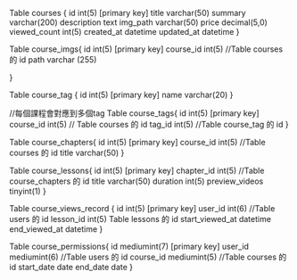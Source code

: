 Table courses {
id int(5) [primary key]
title varchar(50)
summary varchar(200)
description text
img_path varchar(50)
price decimal(5,0)
viewed_count int(5)
created_at datetime
updated_at  datetime
}

Table course_imgs{
id int(5) [primary key]
course_id int(5) //Table courses 的 id
path varchar (255)

}

Table course_tag {
id int(5) [primary key]
name varchar(20)
}

//每個課程會對應到多個tag
Table course_tags{
id int(5) [primary key]
course_id int(5) // Table courses 的 id
tag_id int(5) //Table course_tag 的 id
}

Table course_chapters{
id int(5) [primary key]
course_id int(5) //Table courses 的 id
title varchar(50)
}

Table course_lessons{
id int(5) [primary key]
chapter_id int(5) //Table course_chapters 的 id
title varchar(50)
duration int(5)
preview_videos tinyint(1)
}

Table course_views_record {
id int(5) [primary key]
user_id int(6) //Table users 的 id
lesson_id int(5) Table lessons 的 id
start_viewed_at datetime
end_viewed_at datetime
}

Table course_permissions{
id         mediumint(7) [primary key]
user_id    mediumint(6) //Table users 的 id
course_id  mediumint(5) //Table courses 的 id
start_date date
end_date   date
}

